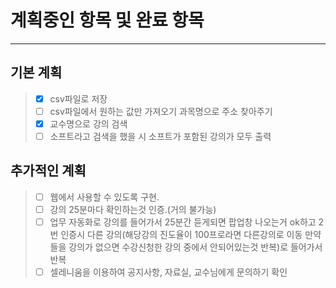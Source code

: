 # 계획중인 항목 및 완료 항목
<hr/>

## 기본 계획
> - [X] csv파일로 저장   
> - [ ] csv파일에서 원하는 값만 가져오기 과목명으로 주소 찾아주기      
> - [X] 교수명으로 강의 검색
> - [ ] 소프트라고 검색을 했을 시 소프트가 포함된 강의가 모두 출력       

## 추가적인 계획
> - [ ] 웹에서 사용할 수 있도록 구현.
> - [ ] 강의 25분마다 확인하는것 인증.(거의 불가능)
> - [ ] 업무 자동화로 강의를 들어가서 25분간 듣게되면 팝업창 나오는거 ok하고 2번 인증시 다른 강의(해당강의 진도율이 100프로라면 다른강의로 이동 만약 들을 강의가 없으면 수강신청한 강의 중에서 안되어있는것 반복)로 들어가서 반복
> - [ ] 셀레니움을 이용하여 공지사항, 자료실, 교수님에게 문의하기 확인
